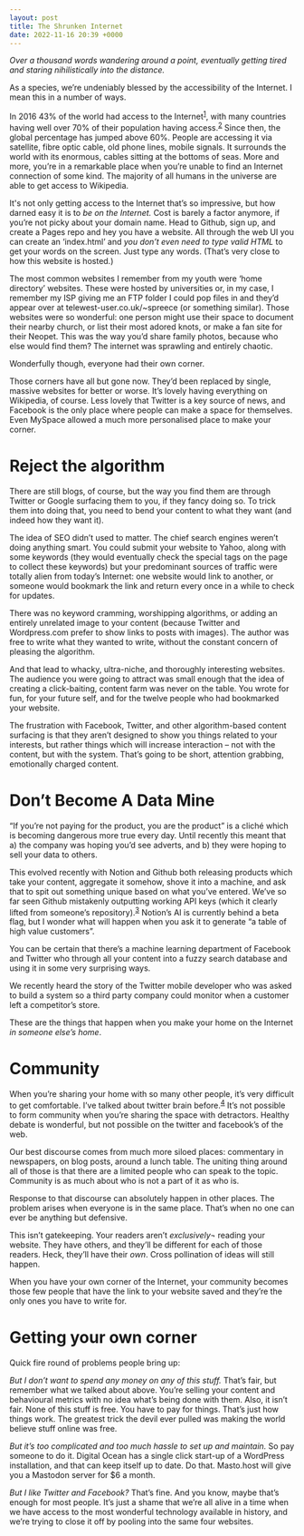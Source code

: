 ```yaml
---
layout: post
title: The Shrunken Internet
date: 2022-11-16 20:39 +0000
---
```


_Over a thousand words wandering around a point, eventually getting tired and staring nihilistically into the distance._

As a species, we’re undeniably blessed by the accessibility of the Internet. I mean this in a number of ways.

In 2016 43% of the world had access to the Internet<sup>[1]</sup>, with many countries having well over 70% of their population having access.<sup>[2]</sup> Since then, the global percentage has jumped above 60%. People are accessing it via satellite, fibre optic cable, old phone lines, mobile signals. It surrounds the world with its enormous, cables sitting at the bottoms of seas. More and more, you’re in a remarkable place when you’re unable to find an Internet connection of some kind. The majority of all humans in the universe are able to get access to Wikipedia.

It's not only getting access to the Internet that’s so impressive, but how darned easy it is to _be on the Internet._ Cost is barely a factor anymore, if you’re not picky about your domain name. Head to Github, sign up, and create a Pages repo and hey you have a website. All through the web UI you can create an ‘index.html’ and _you don’t even need to type valid HTML_ to get your words on the screen. Just type any words. (That’s very close to how this website is hosted.)

The most common websites I remember from my youth were ‘home directory’ websites. These were hosted by universities or, in my case, I remember my ISP giving me an FTP folder I could pop files in and they’d appear over at telewest-user.co.uk/~spreece (or something similar). Those websites were so wonderful: one person might use their space to document their nearby church, or list their most adored knots, or make a fan site for their Neopet. This was the way you’d share family photos, because who else would find them? The internet was sprawling and entirely chaotic.

Wonderfully though, everyone had their own corner.

Those corners have all but gone now. They’d been replaced by single, massive websites for better or worse. It’s lovely having everything on Wikipedia, of course. Less lovely that Twitter is a key source of news, and Facebook is the only place where people can make a space for themselves. Even MySpace allowed a much more personalised place to make your corner.

# Reject the algorithm

There are still blogs, of course, but the way you find them are through Twitter or Google surfacing them to you, if they fancy doing so. To trick them into doing that, you need to bend your content to what they want (and indeed how they want it).

The idea of SEO didn’t used to matter. The chief search engines weren’t doing anything smart. You could submit your website to Yahoo, along with some keywords (they would eventually check the special tags on the page to collect these keywords) but your predominant sources of traffic were totally alien from today’s Internet: one website would link to another, or someone would bookmark the link and return every once in a while to check for updates.

There was no keyword cramming, worshipping algorithms, or adding an entirely unrelated image to your content (because Twitter and Wordpress.com prefer to show links to posts with images). The author was free to write what they wanted to write, without the constant concern of pleasing the algorithm.

And that lead to whacky, ultra-niche, and thoroughly interesting websites. The audience you were going to attract was small enough that the idea of creating a click-baiting, content farm was never on the table. You wrote for fun, for your future self, and for the twelve people who had bookmarked your website.

The frustration with Facebook, Twitter, and other algorithm-based content surfacing is that they aren’t designed to show you things related to your interests, but rather things which will increase interaction – not with the content, but with the system. That’s going to be short, attention grabbing, emotionally charged content.

# Don’t Become A Data Mine

“If you’re not paying for the product, you are the product” is a cliché which is becoming dangerous more true every day. Until recently this meant that a) the company was hoping you’d see adverts, and b) they were hoping to sell your data to others.

This evolved recently with Notion and Github both releasing products which take your content, aggregate it somehow, shove it into a machine, and ask that to spit out something unique based on what you’ve entered. We’ve so far seen Github mistakenly outputting working API keys (which it clearly lifted from someone’s repository).<sup>[3]</sup> Notion’s AI is currently behind a beta flag, but I wonder what will happen when you ask it to generate “a table of high value customers”.

You can be certain that there’s a machine learning department of Facebook and Twitter who through all your content into a fuzzy search database and using it in some very surprising ways.

We recently heard the story of the Twitter mobile developer who was asked to build a system so a third party company could monitor when a customer left a competitor’s store.

These are the things that happen when you make your home on the Internet _in someone else’s home_.

# Community

When you’re sharing your home with so many other people, it’s very difficult to get comfortable. I’ve talked about twitter brain before.<sup>[4]</sup> It’s not possible to form community when you’re sharing the space with detractors. Healthy debate is wonderful, but not possible on the twitter and facebook’s of the web.

Our best discourse comes from much more siloed places: commentary in newspapers, on blog posts, around a lunch table. The uniting thing around all of those is that there are a limited people who can speak to the topic. Community is as much about who is not a part of it as who is.

Response to that discourse can absolutely happen in other places. The problem arises when everyone is in the same place. That’s when no one can ever be anything but defensive.

This isn’t gatekeeping. Your readers aren’t _exclusively¬_ reading your website. They have others, and they’ll be different for each of those readers. Heck, they’ll have their _own_. Cross pollination of ideas will still happen.

When you have your own corner of the Internet, your community becomes those few people that have the link to your website saved and they’re the only ones you have to write for.

# Getting your own corner

Quick fire round of problems people bring up:

*But I don’t want to spend any money on any of this stuff.* That’s fair, but remember what we talked about above. You’re selling your content and behavioural metrics with no idea what’s being done with them. Also, it isn’t fair. None of this stuff is free. You have to pay for things. That’s just how things work. The greatest trick the devil ever pulled was making the world believe stuff online was free.

*But it’s too complicated and too much hassle to set up and maintain.* So pay someone to do it. Digital Ocean has a single click start-up of a WordPress installation, and that can keep itself up to date. Do that. Masto.host will give you a Mastodon server for $6 a month.

*But I like Twitter and Facebook?* That’s fine. And you know, maybe that’s enough for most people. It’s just a shame that we’re all alive in a time when we have access to the most wonderful technology available in history, and we’re trying to close it off by pooling into the same four websites.

[1]: https://data.worldbank.org/indicator/IT.NET.USER.ZS?end=2020&most_recent_value_desc=true&start=2016
[2]: https://ourworldindata.org/internet
[3]: https://news.ycombinator.com/item?id=27736460
[4]: http://technicallyshane.com/2020/08/18/twitter-brain.html

